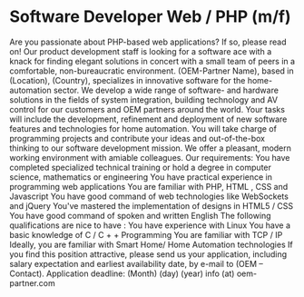 Software Developer Web / PHP (m/f)
==========================

Are you passionate about PHP-based web applications? If so, please read on!
Our product development staff is looking for a software ace with a knack for finding elegant solutions in concert with a small team of peers in a comfortable, non-bureaucratic environment.
(OEM-Partner Name), based in (Location), (Country), specializes in innovative software for the home-automation sector. We develop a wide range of software- and hardware solutions in the fields of system integration, building technology and AV control for our customers and OEM partners around the world.
Your tasks will include the development, refinement and deployment of new software features and technologies for home automation. You will take charge of programming projects and contribute your ideas and out-of-the-box thinking to our software development mission.
We offer a pleasant, modern working environment with amiable colleagues.
Our requirements:
You have completed specialized technical training or hold a degree in computer science, mathematics or engineering
You have practical experience in programming web applications
You are familiar with PHP, HTML , CSS and Javascript
You have good command of web technologies like WebSockets and jQuery
You've mastered the implementation of designs in HTML5 / CSS
You have good command of spoken and written English
The following qualifications are nice to have :
You have experience with Linux
You have a basic knowledge of C / C + + Programming
You are familiar with TCP / IP
Ideally, you are familiar with Smart Home/ Home Automation technologies
If you find this position attractive, please send us your application, including salary expectation and earliest availability date, by e-mail to (OEM – Contact). Application deadline: (Month) (day) (year)
info (at) oem-partner.com
